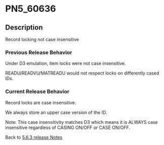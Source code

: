 # PN5_60636

<PageHeader />

## Description

Record locking not case insensitive

### Previous Release Behavior

Under D3 emulation, item locks were not case insensitive.

READU/READVU/MATREADU would not respect locks on differently cased IDs.

### Current Release Behavior

Record locks are case insensitive.

We always store an upper case version of the ID.

Note: This case insensitivity matches D3 which means it is ALWAYS case insensitive regardless of CASING ON/OFF or CASE ON/OFF.

Back to [5.6.3 release Notes](./../README.md)

<PageFooter />
